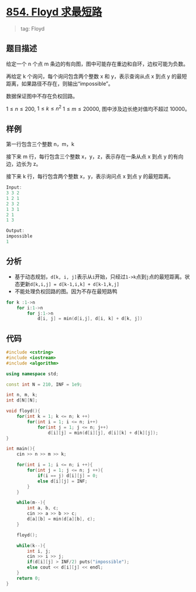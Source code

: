 # [854. Floyd 求最短路](https://www.acwing.com/problem/content/856/)

> tag: Floyd

## 题目描述

给定一个 n 个点 m 条边的有向图，图中可能存在重边和自环，边权可能为负数。

再给定 k 个询问，每个询问包含两个整数 x 和 y，表示查询从点 x 到点 y 的最短距离，如果路径不存在，则输出“impossible”。

数据保证图中不存在负权回路。

$1 ≤ n ≤ 200$,
$1 ≤ k ≤ n^2$
$1 ≤ m ≤ 20000$,
图中涉及边长绝对值均不超过 10000。

## 样例

第一行包含三个整数 n，m，k

接下来 m 行，每行包含三个整数 x，y，z，表示存在一条从点 x 到点 y 的有向边，边长为 z。

接下来 k 行，每行包含两个整数 x，y，表示询问点 x 到点 y 的最短距离。

```c++
Input:
3 3 2
1 2 1
2 3 2
1 3 1
2 1
1 3

Output:
impossible
1
```

## 分析

- 基于动态规划，`d[k, i, j]`表示从`i`开始，只经过`1->k`点到`j`点的最短距离。状态更新`d[k,i,j] = d[k-1,i,k] + d[k-1,k,j]`
- 不能处理负权回路的图。因为不存在最短路鸭

```c++
for k :1->n
    for i:1->n
        for j:1->n
            d[i, j] = min(d[i,j], d[i, k] + d[k, j])
```

## 代码

```c++
#include <cstring>
#include <iostream>
#include <algorithm>

using namespace std;

const int N = 210, INF = 1e9;

int n, m, k;
int d[N][N];

void floyd(){
    for(int k = 1; k <= n; k ++)
        for(int i = 1; i <= n; i++)
            for(int j = 1; j <= n; j++)
                d[i][j] = min(d[i][j], d[i][k] + d[k][j]);
}

int main(){
    cin >> n >> m >> k;

    for(int i = 1; i <= n; i ++){
        for(int j = 1; j <= n; j ++){
            if(i == j) d[i][j] = 0;
            else d[i][j] = INF;
        }
    }

    while(m--){
        int a, b, c;
        cin >> a >> b >> c;
        d[a][b] = min(d[a][b], c);
    }

    floyd();

    while(k--){
        int i, j;
        cin >> i >> j;
        if(d[i][j] > INF/2) puts("impossible");
        else cout << d[i][j] << endl;
    }
    return 0;
}
```

